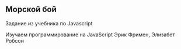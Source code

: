 ## Морской бой

Задание из учебника по Javascript

Изучаем программирование на JavaScript
Эрик Фримен, Элизабет Робсон

